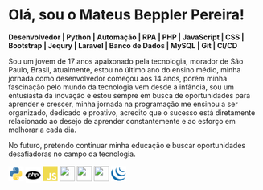 # Olá, sou o Mateus Beppler Pereira!
**Desenvolvedor | Python | Automação | RPA | PHP | JavaScript | CSS | Bootstrap | Jequry | Laravel | Banco de Dados | MySQL | Git | CI/CD**

Sou um jovem de 17 anos apaixonado pela tecnologia, morador de São Paulo, Brasil, atualmente, estou no último ano do ensino médio, minha jornada como desenvolvedor começou aos 14 anos, porém minha fascinação pelo mundo da tecnologia vem desde a infância, sou um entusiasta da inovação e estou sempre em busca de oportunidades para aprender e crescer, minha jornada na programação me ensinou a ser organizado, dedicado e proativo, acredito que o sucesso está diretamente relacionado ao desejo de aprender constantemente e ao esforço em melhorar a cada dia.

No futuro, pretendo continuar minha educação e buscar oportunidades desafiadoras no campo da tecnologia.

<div dir="auto">
<img align="center" src="https://raw.githubusercontent.com/devicons/devicon/master/icons/python/python-original.svg" height="30" width="30"/> <img align="center" src="https://raw.githubusercontent.com/devicons/devicon/2ae2a900d2f041da66e950e4d48052658d850630/icons/php/php-plain.svg" height="30" width="30" style="margin-top:5px"/>
<img align="center" src="https://raw.githubusercontent.com/devicons/devicon/master/icons/javascript/javascript-plain.svg" height="30" width="30"/>
<img align="center" src="https://cdn.jsdelivr.net/gh/devicons/devicon/icons/html5/html5-plain.svg" height="30" width="30"/>
<img align="center" src="https://cdn.jsdelivr.net/gh/devicons/devicon/icons/css3/css3-plain.svg" height="30" width="30"/>
<img align="center" src="https://cdn.jsdelivr.net/gh/devicons/devicon/icons/bootstrap/bootstrap-original.svg" height="30" width="30"/>
<img align="center" src="https://raw.githubusercontent.com/devicons/devicon/master/icons/jquery/jquery-original.svg" height="30" width="30"/>
</div>



  <!--
**mateusbepplerpereira/mateusbepplerpereira** is a ✨ _special_ ✨ repository because its `README.md` (this file) appears on your GitHub profile.

Here are some ideas to get you started:

- 🔭 I’m currently working on ...
- 🌱 I’m currently learning ...
- 👯 I’m looking to collaborate on ...
- 🤔 I’m looking for help with ...
- 💬 Ask me about ...
- 📫 How to reach me: ...
- 😄 Pronouns: ...
- ⚡ Fun fact: ...
-->
